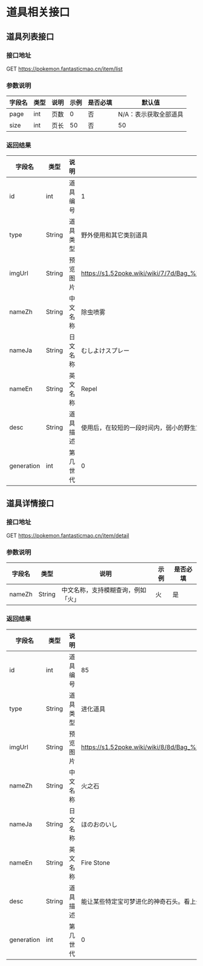 # 道具相关接口

## 道具列表接口

### 接口地址

GET https://pokemon.fantasticmao.cn/item/list

### 参数说明

| 字段名 | 类型 | 说明 | 示例 | 是否必填 | 默认值                |
| ------ | ---- | ---- | ---- | -------- | --------------------- |
| page   | int  | 页数 | 0    | 否       | N/A：表示获取全部道具 |
| size   | int  | 页长 | 50   | 否       | 50                    |

### 返回结果

| 字段名     | 类型   | 说明     | 示例                                                                                 |
| ---------- | ------ | -------- | ------------------------------------------------------------------------------------ |
| id         | int    | 道具编号 | 1                                                                                    |
| type       | String | 道具类型 | 野外使用和其它类别道具                                                               |
| imgUrl     | String | 预览图片 | https://s1.52poke.wiki/wiki/7/7d/Bag_%E9%99%A4%E8%99%AB%E5%96%B7%E9%9B%BE_Sprite.png |
| nameZh     | String | 中文名称 | 除虫喷雾                                                                             |
| nameJa     | String | 日文名称 | むしよけスプレー                                                                     |
| nameEn     | String | 英文名称 | Repel                                                                                |
| desc       | String | 道具描述 | 使用后，在较短的一段时间内，弱小的野生宝可梦将完全不会出现。                         |
| generation | int    | 第几世代 | 0                                                                                    |

## 道具详情接口

### 接口地址

GET https://pokemon.fantasticmao.cn/item/detail

### 参数说明

| 字段名 | 类型   | 说明                               | 示例 | 是否必填 |
| ------ | ------ | ---------------------------------- | ---- | -------- |
| nameZh | String | 中文名称，支持模糊查询，例如「火」 | 火   | 是       |

### 返回结果

| 字段名     | 类型   | 说明     | 示例                                                                        |
| ---------- | ------ | -------- | --------------------------------------------------------------------------- |
| id         | int    | 道具编号 | 85                                                                          |
| type       | String | 道具类型 | 进化道具                                                                    |
| imgUrl     | String | 预览图片 | https://s1.52poke.wiki/wiki/8/8d/Bag_%E7%81%AB%E4%B9%8B%E7%9F%B3_Sprite.png |
| nameZh     | String | 中文名称 | 火之石                                                                      |
| nameJa     | String | 日文名称 | ほのおのいし                                                                |
| nameEn     | String | 英文名称 | Fire Stone                                                                  |
| desc       | String | 道具描述 | 能让某些特定宝可梦进化的神奇石头。看上去是橙黄色的。                        |
| generation | int    | 第几世代 | 0                                                                           |
